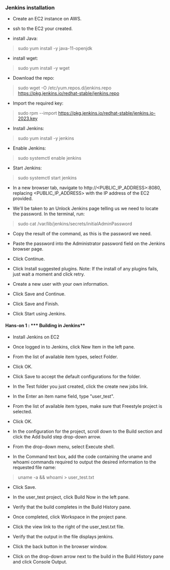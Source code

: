 ### Jenkins installation

* Create an EC2 instance on AWS.

* ssh to the EC2 your created.

* install Java: 
> sudo yum install -y java-11-openjdk

* install wget: 
> sudo yum install -y wget

* Download the repo: 
> sudo wget -O /etc/yum.repos.d/jenkins.repo https://pkg.jenkins.io/redhat-stable/jenkins.repo

* Import the required key: 
> sudo rpm --import https://pkg.jenkins.io/redhat-stable/jenkins.io-2023.key

* Install Jenkins: 
> sudo yum install -y jenkins

* Enable Jenkins:
> sudo systemctl enable jenkins

* Start Jenkins:
> sudo systemctl start jenkins

* In a new browser tab, navigate to http://<PUBLIC_IP_ADDRESS>:8080, replacing <PUBLIC_IP_ADDRESS> with the IP address of the EC2 provided.

* We'll be taken to an Unlock Jenkins page telling us we need to locate the password. In the terminal, run:
> sudo cat /var/lib/jenkins/secrets/initialAdminPassword

* Copy the result of the command, as this is the password we need.

* Paste the password into the Administrator password field on the Jenkins browser page.

* Click Continue.

* Click Install suggested plugins. Note: If the install of any plugins fails, just wait a moment and click retry.

* Create a new user with your own information.

* Click Save and Continue.

* Click Save and Finish.

* Click Start using Jenkins.

#### Hans-on 1 : *** Building in Jenkins**

* Install Jenkins on EC2

* Once logged in to Jenkins, click New Item in the left pane.

* From the list of available item types, select Folder.

* Click OK.

* Click Save to accept the default configurations for the folder.

* In the Test folder you just created, click the create new jobs link.

* In the Enter an item name field, type "user_test".

* From the list of available item types, make sure that Freestyle project is selected.

* Click OK.

* In the configuration for the project, scroll down to the Build section and click the Add build step drop-down arrow.

* From the drop-down menu, select Execute shell.

* In the Command text box, add the code containing the uname and whoami commands required to output the desired information to the requested file name:

> uname -a && whoami > user_test.txt

* Click Save.

* In the user_test project, click Build Now in the left pane.

* Verify that the build completes in the Build History pane.

* Once completed, click Workspace in the project pane.

* Click the view link to the right of the user_test.txt file.

* Verify that the output in the file displays jenkins.

* Click the back button in the browser window.

* Click on the drop-down arrow next to the build in the Build History pane and click Console Output.